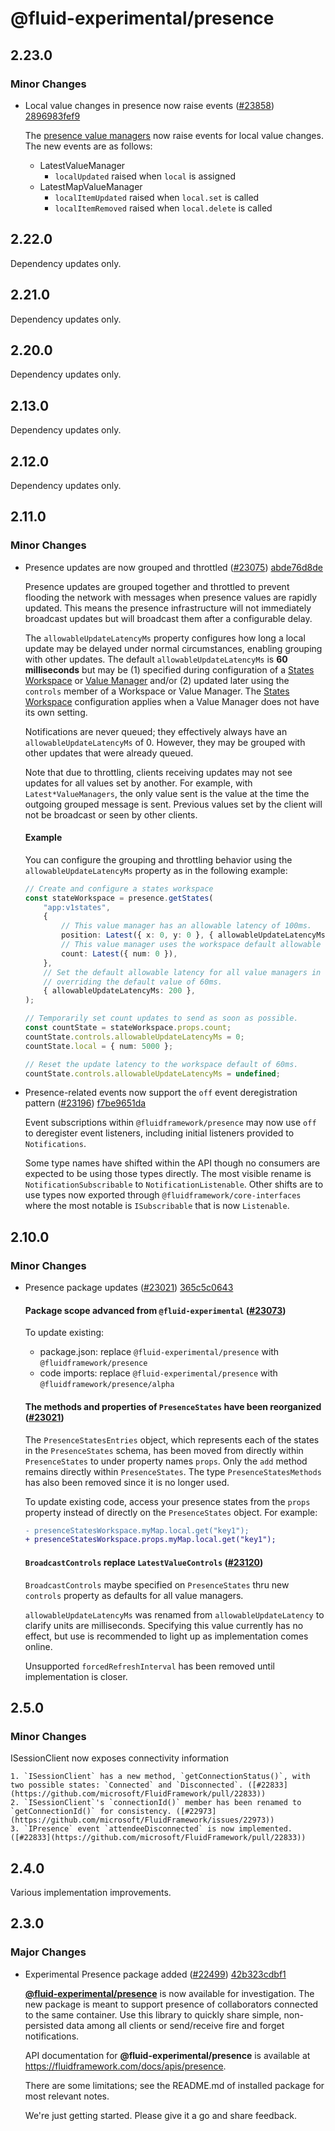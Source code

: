 # @fluid-experimental/presence

## 2.23.0

### Minor Changes

-   Local value changes in presence now raise events ([#23858](https://github.com/microsoft/FluidFramework/pull/23858)) [2896983fef9](https://github.com/microsoft/FluidFramework/commit/2896983fef96ccc193182f6bcc723ad8ded602b4)

    The [presence value managers](https://fluidframework.com/docs/build/presence#value-managers) now raise events for local
    value changes. The new events are as follows:

    -   LatestValueManager
        -   `localUpdated` raised when `local` is assigned
    -   LatestMapValueManager
        -   `localItemUpdated` raised when `local.set` is called
        -   `localItemRemoved` raised when `local.delete` is called

## 2.22.0

Dependency updates only.

## 2.21.0

Dependency updates only.

## 2.20.0

Dependency updates only.

## 2.13.0

Dependency updates only.

## 2.12.0

Dependency updates only.

## 2.11.0

### Minor Changes

-   Presence updates are now grouped and throttled ([#23075](https://github.com/microsoft/FluidFramework/pull/23075)) [abde76d8de](https://github.com/microsoft/FluidFramework/commit/abde76d8decbaf2cde8aac68b3fa061a0fe75d92)

    Presence updates are grouped together and throttled to prevent flooding the network with messages when presence values are rapidly updated. This means the presence infrastructure will not immediately broadcast updates but will broadcast them after a configurable delay.

    The `allowableUpdateLatencyMs` property configures how long a local update may be delayed under normal circumstances,
    enabling grouping with other updates. The default `allowableUpdateLatencyMs` is **60 milliseconds** but may be (1)
    specified during configuration of a [States
    Workspace](https://github.com/microsoft/FluidFramework/tree/main/packages/framework/presence#states-workspace)
    or [Value
    Manager](https://github.com/microsoft/FluidFramework/tree/main/packages/framework/presence#value-managers)
    and/or (2) updated later using the `controls` member of a Workspace or Value Manager. The [States
    Workspace](https://github.com/microsoft/FluidFramework/tree/main/packages/framework/presence#states-workspace)
    configuration applies when a Value Manager does not have its own setting.

    Notifications are never queued; they effectively always have an `allowableUpdateLatencyMs` of 0. However, they may be grouped with other updates that were already queued.

    Note that due to throttling, clients receiving updates may not see updates for all values set by another. For example,
    with `Latest*ValueManagers`, the only value sent is the value at the time the outgoing grouped message is sent. Previous
    values set by the client will not be broadcast or seen by other clients.

    #### Example

    You can configure the grouping and throttling behavior using the `allowableUpdateLatencyMs` property as in the following example:

    ```ts
    // Create and configure a states workspace
    const stateWorkspace = presence.getStates(
    	"app:v1states",
    	{
    		// This value manager has an allowable latency of 100ms.
    		position: Latest({ x: 0, y: 0 }, { allowableUpdateLatencyMs: 100 }),
    		// This value manager uses the workspace default allowable latency of 60ms.
    		count: Latest({ num: 0 }),
    	},
    	// Set the default allowable latency for all value managers in this workspace to 200ms,
    	// overriding the default value of 60ms.
    	{ allowableUpdateLatencyMs: 200 },
    );

    // Temporarily set count updates to send as soon as possible.
    const countState = stateWorkspace.props.count;
    countState.controls.allowableUpdateLatencyMs = 0;
    countState.local = { num: 5000 };

    // Reset the update latency to the workspace default of 60ms.
    countState.controls.allowableUpdateLatencyMs = undefined;
    ```

-   Presence-related events now support the `off` event deregistration pattern ([#23196](https://github.com/microsoft/FluidFramework/pull/23196)) [f7be9651da](https://github.com/microsoft/FluidFramework/commit/f7be9651daeba09853627c0953e5969a60674ce3)

    Event subscriptions within `@fluidframework/presence` may now use `off` to deregister event listeners, including initial listeners provided to `Notifications`.

    Some type names have shifted within the API though no consumers are expected to be using those types directly. The most visible rename is `NotificationSubscribable` to `NotificationListenable`. Other shifts are to use types now exported through `@fluidframework/core-interfaces` where the most notable is `ISubscribable` that is now `Listenable`.

## 2.10.0

### Minor Changes

-   Presence package updates ([#23021](https://github.com/microsoft/FluidFramework/pull/23021)) [365c5c0643](https://github.com/microsoft/FluidFramework/commit/365c5c06437ea27786385fe1caae8b4ddfbe7480)

    #### Package scope advanced from `@fluid-experimental` ([#23073](https://github.com/microsoft/FluidFramework/pull/23073))

    To update existing:

    -   package.json: replace `@fluid-experimental/presence` with `@fluidframework/presence`
    -   code imports: replace `@fluid-experimental/presence` with `@fluidframework/presence/alpha`

    #### The methods and properties of `PresenceStates` have been reorganized ([#23021](https://github.com/microsoft/FluidFramework/pull/23021))

    The `PresenceStatesEntries` object, which represents each of the states in the `PresenceStates` schema, has been moved from directly within `PresenceStates` to under property names `props`. Only the `add` method remains directly within `PresenceStates`. The type `PresenceStatesMethods` has also been removed since it is no longer used.

    To update existing code, access your presence states from the `props` property instead of directly on the `PresenceStates` object. For example:

    ```patch
    - presenceStatesWorkspace.myMap.local.get("key1");
    + presenceStatesWorkspace.props.myMap.local.get("key1");
    ```

    #### `BroadcastControls` replace `LatestValueControls` ([#23120](https://github.com/microsoft/FluidFramework/pull/23120))

    `BroadcastControls` maybe specified on `PresenceStates` thru new `controls` property as defaults for all value managers.

    `allowableUpdateLatencyMs` was renamed from `allowableUpdateLatency` to clarify units are milliseconds. Specifying this value currently has no effect, but use is recommended to light up as implementation comes online.

    Unsupported `forcedRefreshInterval` has been removed until implementation is closer.

## 2.5.0

### Minor Changes

ISessionClient now exposes connectivity information

    1. `ISessionClient` has a new method, `getConnectionStatus()`, with two possible states: `Connected` and `Disconnected`. ([#22833](https://github.com/microsoft/FluidFramework/pull/22833))
    2. `ISessionClient`'s `connectionId()` member has been renamed to `getConnectionId()` for consistency. ([#22973](https://github.com/microsoft/FluidFramework/issues/22973))
    3. `IPresence` event `attendeeDisconnected` is now implemented. ([#22833](https://github.com/microsoft/FluidFramework/pull/22833))

## 2.4.0

Various implementation improvements.

## 2.3.0

### Major Changes

-   Experimental Presence package added ([#22499](https://github.com/microsoft/FluidFramework/pull/22499)) [42b323cdbf1](https://github.com/microsoft/FluidFramework/commit/42b323cdbf129c897cf9bb51c1f1b9de5642ef8a)

    **[@fluid-experimental/presence](https://github.com/microsoft/FluidFramework/tree/main/packages/framework/presence#readme)** is now available for investigation. The new package is meant to support presence of collaborators connected to the same container. Use this library to quickly share simple, non-persisted data among all clients or send/receive fire and forget notifications.

    API documentation for **@fluid-experimental/presence** is available at <https://fluidframework.com/docs/apis/presence>.

    There are some limitations; see the README.md of installed package for most relevant notes.

    We're just getting started. Please give it a go and share feedback.

